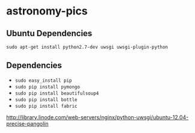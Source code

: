 astronomy-pics
==============

## Ubuntu Dependencies
`sudo apt-get install python2.7-dev uwsgi uwsgi-plugin-python`

## Dependencies
* `sudo easy_install pip`
* `sudo pip install pymongo`
* `sudo pip install beautifulsoup4`
* `sudo pip install bottle`
* `sudo pip install fabric`

http://library.linode.com/web-servers/nginx/python-uwsgi/ubuntu-12.04-precise-pangolin
